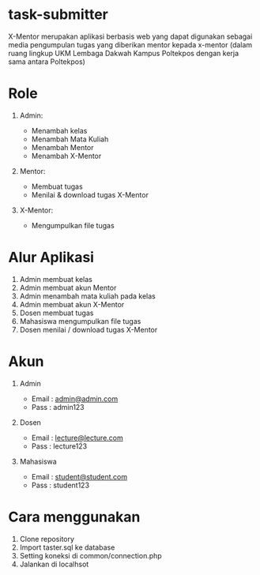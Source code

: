# task-submitter

X-Mentor merupakan aplikasi berbasis web yang dapat digunakan sebagai media pengumpulan tugas yang diberikan mentor kepada x-mentor (dalam ruang lingkup UKM Lembaga Dakwah Kampus Poltekpos dengan kerja sama antara Poltekpos)

# Role

1. Admin:

   - Menambah kelas
   - Menambah Mata Kuliah
   - Menambah Mentor
   - Menambah X-Mentor

2. Mentor:

   - Membuat tugas
   - Menilai & download tugas X-Mentor

3. X-Mentor:
   - Mengumpulkan file tugas

# Alur Aplikasi

1. Admin membuat kelas
2. Admin membuat akun Mentor
3. Admin menambah mata kuliah pada kelas
4. Admin membuat akun X-Mentor
5. Dosen membuat tugas
6. Mahasiswa mengumpulkan file tugas
7. Dosen menilai / download tugas X-Mentor

# Akun

1. Admin

   - Email : admin@admin.com
   - Pass : admin123

2. Dosen

   - Email : lecture@lecture.com
   - Pass : lecture123

3. Mahasiswa
   - Email : student@student.com
   - Pass : student123

# Cara menggunakan

1. Clone repository
2. Import taster.sql ke database
3. Setting koneksi di common/connection.php
4. Jalankan di localhsot

